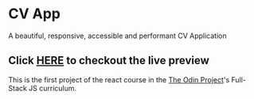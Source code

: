# CV App

A beautiful, responsive, accessible and performant CV Application

## Click [HERE](https://cv-application-nine-tau.vercel.app/) to checkout the live preview

This is the first project of the react course in the [The Odin Project](https://www.theodinproject.com/)'s Full-Stack JS curriculum.

